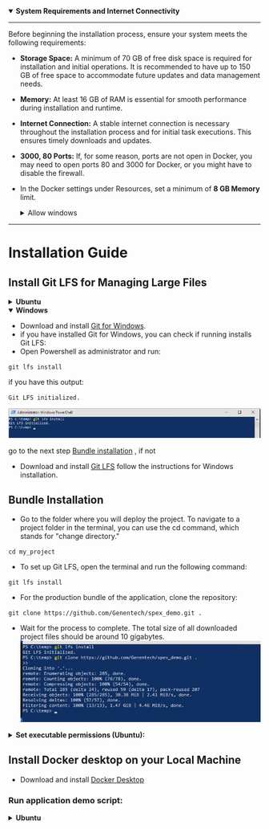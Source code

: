 <details open> <summary><b> System Requirements and Internet Connectivity</b></summary>

---

Before beginning the installation process, ensure your system meets the following requirements:

- **Storage Space:** A minimum of 70 GB of free disk space is required for installation and initial operations. It is recommended to have up to 150 GB of free space to accommodate future updates and data management needs.

- **Memory:** At least 16 GB of RAM is essential for smooth performance during installation and runtime.

- **Internet Connection:** A stable internet connection is necessary throughout the installation process and for initial task executions. This ensures timely downloads and updates.

- **3000, 80 Ports:** If, for some reason, ports are not open in Docker, you may need to open ports 80 and 3000 for Docker, or you might have to disable the firewall.

- In the Docker settings under Resources, set a minimum of **8 GB Memory** limit.

  <details><summary>Allow windows</summary>

  ![allow](workflow/images/allow.png)
  <details>
---
</details>

# Installation Guide

## Install Git LFS for Managing Large Files

<details><summary><b> Ubuntu</b></summary>

- Open Terminal and run:
```
sudo apt update
sudo apt install git-lfs
```
</details>


<details open><summary><b> Windows</b></summary>

- Download and install [Git for Windows](https://git-scm.com/download/win).
- if you have installed Git for Windows, you can check if running installs Git LFS:
- Open Powershell as administrator and run:
```
git lfs install
```
if you have this output:
```
Git LFS initialized.
```
![Lfs](workflow/images/1_1.png)


go to the next step [Bundle installation](#bundle-installation)
, if not
- Download and install [Git LFS](https://git-lfs.github.com/)
  follow the instructions for Windows installation.
</details>




<a id="bundle-installation"></a>
## Bundle Installation

- Go to the folder where you will deploy the project.
To navigate to a project folder in the terminal, you can use the cd command, which stands for "change directory."

```
cd my_project
```

- To set up Git LFS, open the terminal and run the following command:
```
git lfs install
```

- For the production bundle of the application, clone the repository:
```
git clone https://github.com/Genentech/spex_demo.git .
```
- Wait for the process to complete. The total size of all downloaded project files should be around 10 gigabytes.
![clone](workflow/images/1_2.png)

<details>
  <summary><b>Set executable permissions (Ubuntu): </b></summary>

  ```
  chmod -R +x .
  ```
</details>

## Install Docker desktop on your Local Machine
- Download and install [Docker Desktop](https://www.docker.com/products/docker-desktop)

### Run application demo script:
<details> <summary><b>Ubuntu</b></summary>

- Execute the application demo script:
  ```
  ./app_demo.sh up
  ```
<details open> <summary><b>Windows</b></summary>

- Run the PowerShell script by command as administrator:
  ```
  PowerShell.exe -ExecutionPolicy Unrestricted -File .\app_demo.ps1 up
  ```

  ![run](workflow/images/1_3.png)
  <details><summary><b>windows 11 time to up</b></summary>
    
    ![win11timeline](workflow/images/w11timeline.png)
  </details>
</details>


Wait for the download to complete. If the download does not complete or hangs due to unstable connection, stop the process control+C and start the process again.

After the download is complete and the necessary images and containers are created, you should see 11 containers in the Docker application.

As a result, a browser window should open asking you to log in. If the page is not displayed? Try waiting 5-15 minutes and reload the page. Perhaps the containers have not all had time to collect yet.


**for open application you can start host "http://127.0.0.1:3000" in your browser,
at the first start, I would wait 5 minutes for the services to be initialized, such as the Omero server and frontend.**

for more information about SPEX can use

<details> <summary><b>Working workflow</b></summary>

- login in application use username **root** and password **omero**

![login](workflow/images/2_1.gif)

- ## create process
  To initiate a test process, first select Project 1 and click the **Analyze** button.
  Next, click the "Add Process" button, and enter the name of the process, such as "test".
  Then, access the process by clicking on it in the process list, and proceed to create the first task.
  ![create process](workflow/images/2_2.gif)
- ## create tasks
  Blocks can be connected to each other; the entry point is the choice of what we work with,
  an image or an anndata file. Subsequently, we select the following related blocks,
  which perform data transformation to achieve the desired result.
  ![create tasks](workflow/images/2_3.gif)
- ## run tasks
  All tasks are executed sequentially. You can start all tasks using the "Start ▶" button or the "Play ▶"
  button in each block. Also, you can delete a block if it is not needed.
  ![run tasks](workflow/images/2_4.gif)
  - ## Fix errors
  During the initial launch, related libraries are downloaded from the internet.
  If the internet connection is unstable, the installation may fail, indicated by a red flag over the task name.
  To reinitialize the installation or restart the task, you need to press the play button **▶** as shown below.
  ![errors](workflow/images/2_5.gif)
  - ## View results
  The results of the pipeline execution can be viewed in the review tab.
  If for some reason they are not displayed, you can request the data to be regenerated by pressing the
  "Delete zarr data" button and then the "Create zarr data" button.
  ![results](workflow/images/2_6.gif)
</details>
